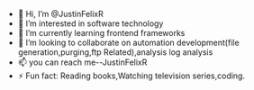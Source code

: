- 👋 Hi, I’m @JustinFelixR
- 👀 I’m interested in software technology
- 🌱 I’m currently learning frontend frameworks
- 💞️ I’m looking to collaborate on automation development(file generation,purging,ftp Related),analysis log analysis
- 📫 you can reach me--JustinFelixR
- ⚡ Fun fact: Reading books,Watching television series,coding.

<!---
JustinFelixR/JustinFelixR is a ✨ special ✨ repository because its `README.md` (this file) appears on your GitHub profile.
You can click the Preview link to take a look at your changes.
--->
